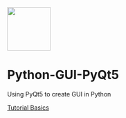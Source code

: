<img src='https://upload.wikimedia.org/wikipedia/commons/thumb/e/e6/Python_and_Qt.svg/1200px-Python_and_Qt.svg.png' height='100px'>

# Python-GUI-PyQt5
Using PyQt5 to create GUI in Python

[Tutorial Basics](https://www.guru99.com/pyqt-tutorial.html)
